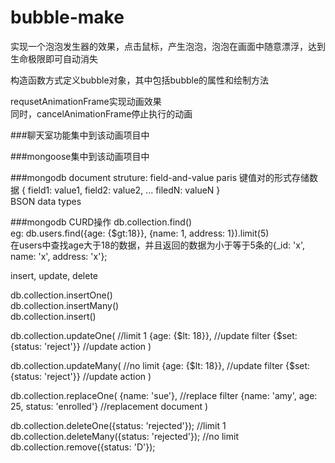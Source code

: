# bubble-make

实现一个泡泡发生器的效果，点击鼠标，产生泡泡，泡泡在画面中随意漂浮，达到生命极限即可自动消失

构造函数方式定义bubble对象，其中包括bubble的属性和绘制方法  

requsetAnimationFrame实现动画效果  
同时，cancelAnimationFrame停止执行的动画

###聊天室功能集中到该动画项目中

###mongoose集中到该动画项目中

###mongodb
document struture: field-and-value paris 键值对的形式存储数据
{
	field1: value1,
	field2: value2,
	...
	filedN: valueN
}  
BSON data types  


###mongodb CURD操作
db.collection.find()  
eg: db.users.find({age: {$gt:18}}, {name: 1, address: 1}).limit(5)  
在users中查找age大于18的数据，并且返回的数据为小于等于5条的{_id: 'x', name: 'x', address: 'x'};  

insert, update, delete 

db.collection.insertOne()  
db.collection.insertMany()  
db.collection.insert()  

db.collection.updateOne( //limit 1
	{age: {$lt: 18}}, //update filter
	{$set: {status: 'reject'}} //update action
)

db.collection.updateMany( //no limit
	{age: {$lt: 18}}, //update filter
	{$set: {status: 'reject'}} //update action
)  

db.collection.replaceOne(
	{name: 'sue'},  //replace filter
	{name: 'amy', age: 25, status: 'enrolled'} //replacement document
)

db.collection.deleteOne({status: 'rejected'});  //limit 1  
db.collection.deleteMany({status: 'rejected'}); //no limit  
db.collection.remove({status: 'D'});  


